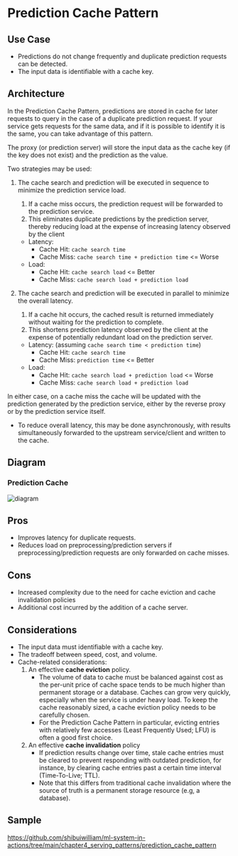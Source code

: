 # Prediction Cache Pattern

## Use Case

- Predictions do not change frequently and duplicate prediction requests can be
  detected.
- The input data is identifiable with a cache key.

## Architecture

In the Prediction Cache Pattern, predictions are stored in cache for later requests to
query in the case of a duplicate prediction request. If your service gets requests for
the same data, and if it is possible to identify it is the same, you can take advantage
of this pattern.

The proxy (or prediction server) will store the input data as the cache key (if the key
does not exist) and the prediction as the value.

Two strategies may be used:

1. The cache search and prediction will be executed in sequence to minimize the
   prediction service load.
    1. If a cache miss occurs, the prediction request will be forwarded to the
       prediction service.
    2. This eliminates duplicate predictions by the prediction server, thereby reducing
       load at the expense of increasing latency observed by the client

    - Latency:
        - Cache Hit: `cache search time`
        - Cache Miss: `cache search time + prediction time` <= Worse
    - Load:
        - Cache Hit: `cache search load` <= Better
        - Cache Miss: `cache search load + prediction load`
2. The cache search and prediction will be executed in parallel to minimize the overall
   latency.
    1. If a cache hit occurs, the cached result is returned immediately without waiting
       for the prediction to complete.
    2. This shortens prediction latency observed by the client at the expense of
       potentially redundant load on the prediction server.

    - Latency: (assuming `cache search time < prediction time`)
        - Cache Hit: `cache search time`
        - Cache Miss: `prediction time` <= Better
    - Load:
        - Cache Hit: `cache search load + prediction load` <= Worse
        - Cache Miss: `cache search load + prediction load`

In either case, on a cache miss the cache will be updated with the prediction generated
by the prediction service, either by the reverse proxy or by the prediction service
itself.

- To reduce overall latency, this may be done asynchronously, with results
  simultaneously forwarded to the upstream service/client and written to the cache.

## Diagram

### Prediction Cache

![diagram](diagram.png)

## Pros

- Improves latency for duplicate requests.
- Reduces load on preprocessing/prediction servers if preprocessing/prediction requests
  are only forwarded on cache misses.

## Cons

- Increased complexity due to the need for cache eviction and cache invalidation
  policies
- Additional cost incurred by the addition of a cache server.

## Considerations

- The input data must identifiable with a cache key.
- The tradeoff between speed, cost, and volume.
- Cache-related considerations:
    1. An effective **cache eviction** policy.
        - The volume of data to cache must be balanced against cost as the per-unit
          price of cache space tends to be much higher than permanent storage or a
          database. Caches can grow very quickly, especially when the service is under
          heavy load. To keep the cache reasonably sized, a cache eviction policy needs
          to be carefully chosen.
        - For the Prediction Cache Pattern in particular, evicting entries with
          relatively few accesses (Least Frequently Used; LFU) is often a good first
          choice.
    2. An effective **cache invalidation** policy
        - If prediction results change over time, stale cache entries must be cleared to
          prevent responding with outdated prediction, for instance, by clearing cache
          entries past a certain time interval (Time-To-Live; TTL).
        - Note that this differs from traditional cache invalidation where the source of
          truth is a permanent storage resource (e.g, a database).

## Sample

https://github.com/shibuiwilliam/ml-system-in-actions/tree/main/chapter4_serving_patterns/prediction_cache_pattern
